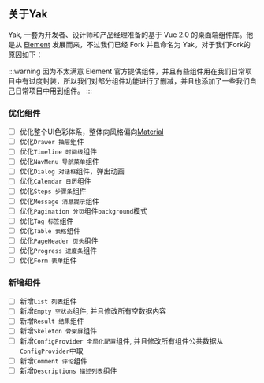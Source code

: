 ## 关于Yak
Yak, 一套为开发者、设计师和产品经理准备的基于 Vue 2.0 的桌面端组件库。他是从 [Element](https://github.com/ElemeFE/element) 发展而来，不过我们已经 Fork 并且命名为 Yak。对于我们Fork的原因如下：

:::warning
因为不太满意 Element 官方提供组件，并且有些组件用在我们日常项目中有过度封装，所以我们对部分组件功能进行了删减，并且也添加了一些我们自己日常项目中用到组件。
:::

### 优化组件

- [ ] 优化整个UI色彩体系，整体向风格偏向[Material](https://material.io/guidelines/style/color.html#color-color-tool)
- [ ] 优化`Drawer 抽屉`组件
- [ ] 优化`Timeline 时间线`组件
- [ ] 优化`NavMenu 导航菜单`组件
- [ ] 优化`Dialog 对话框`组件，弹出动画
- [ ] 优化`Calendar 日历`组件
- [ ] 优化`Steps 步骤条`组件
- [ ] 优化`Message 消息提示`组件
- [ ] 优化`Pagination 分页`组件`background`模式
- [ ] 优化`Tag 标签`组件
- [ ] 优化`Table 表格`组件
- [ ] 优化`PageHeader 页头`组件
- [ ] 优化`Progress 进度条`组件
- [ ] 优化`Form 表单`组件

### 新增组件

- [ ] 新增`List 列表`组件
- [ ] 新增`Empty 空状态`组件, 并且修改所有空数据内容
- [ ] 新增`Result 结果`组件
- [ ] 新增`Skeleton 骨架屏`组件
- [ ] 新增`ConfigProvider 全局化配置`组件, 并且修改所有组件公共数据从`ConfigProvider`中取
- [ ] 新增`Comment 评论`组件
- [ ] 新增`Descriptions 描述列表`组件

